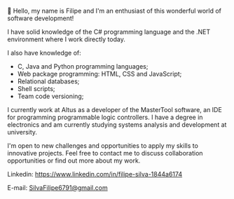 👋 Hello, my name is Filipe and I'm an enthusiast of this wonderful world of software development!

I have solid knowledge of the C# programming language and the .NET environment where I work directly today.

I also have knowledge of:
- C, Java and Python programming languages;
- Web package programming: HTML, CSS and JavaScript;
- Relational databases;
- Shell scripts;
- Team code versioning;

I currently work at Altus as a developer of the MasterTool software, an IDE for programming programmable logic controllers. I have a degree in electronics and am currently studying systems analysis and development at university.

I'm open to new challenges and opportunities to apply my skills to innovative projects. Feel free to contact me to discuss collaboration opportunities or find out more about my work.

Linkedin: https://www.linkedin.com/in/filipe-silva-1844a6174

E-mail: SilvaFilipe6791@gmail.com
